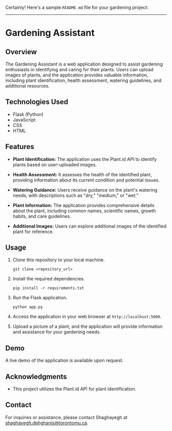 Certainly! Here's a sample `README.md` file for your gardening project:

---

# Gardening Assistant

## Overview

The Gardening Assistant is a web application designed to assist gardening enthusiasts in identifying and caring for their plants. Users can upload images of plants, and the application provides valuable information, including plant identification, health assessment, watering guidelines, and additional resources.

## Technologies Used

- Flask (Python)
- JavaScript
- CSS
- HTML

## Features

- **Plant Identification:** The application uses the Plant.id API to identify plants based on user-uploaded images.

- **Health Assessment:** It assesses the health of the identified plant, providing information about its current condition and potential issues.

- **Watering Guidance:** Users receive guidance on the plant's watering needs, with descriptions such as "dry," "medium," or "wet."

- **Plant Information:** The application provides comprehensive details about the plant, including common names, scientific names, growth habits, and care guidelines.

- **Additional Images:** Users can explore additional images of the identified plant for reference.

## Usage

1. Clone this repository to your local machine.
   
   ```shell
   git clone <repository_url>
   ```

2. Install the required dependencies.

   ```shell
   pip install -r requirements.txt
   ```

3. Run the Flask application.

   ```shell
   python app.py
   ```

4. Access the application in your web browser at `http://localhost:5000`.

5. Upload a picture of a plant, and the application will provide information and assistance for your gardening needs.

## Demo

A live demo of the application is available upon request.

## Acknowledgments

- This project utilizes the Plant.id API for plant identification.

## Contact

For inquiries or assistance, please contact Shaghayegh at shaghayegh.dehghanis@torontomu.ca.

